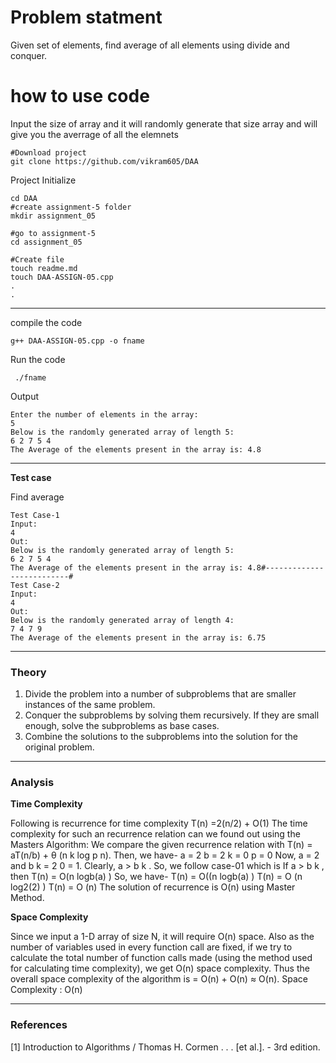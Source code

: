 # Problem statment

Given set of elements, find average of all elements using divide and
conquer.

# how to use code
Input the size of array and it will randomly generate that size array and will give you the averrage of all the elemnets
```
#Download project
git clone https://github.com/vikram605/DAA 
```
Project Initialize 
```
cd DAA
#create assignment-5 folder
mkdir assignment_05

#go to assignment-5
cd assignment_05

#Create file
touch readme.md
touch DAA-ASSIGN-05.cpp
.
.
```
---
compile the code
```
g++ DAA-ASSIGN-05.cpp -o fname
```
Run the code
```
 ./fname
```
Output
```
Enter the number of elements in the array:
5
Below is the randomly generated array of length 5:
6 2 7 5 4 
The Average of the elements present in the array is: 4.8
```
---

**Test case**

Find average
```
Test Case-1
Input:
4
Out:
Below is the randomly generated array of length 5:
6 2 7 5 4 
The Average of the elements present in the array is: 4.8#--------------------------#
Test Case-2
Input:
4
Out:
Below is the randomly generated array of length 4:
7 4 7 9 
The Average of the elements present in the array is: 6.75
```

---

### Theory
1. Divide the problem into a number of
subproblems that are smaller instances
of the same problem.
2. Conquer the subproblems by solving
them recursively. If they are small
enough, solve the subproblems as base
cases.
3. Combine
the solutions to the
subproblems into the solution for the
original problem.
---

### Analysis

**Time Complexity**

Following is recurrence for time complexity
T(n) =2(n/2) + O(1)
The time complexity for such an recurrence
relation can we found out using the
Masters Algorithm:
We compare the given recurrence relation with
T(n) = aT(n/b) + θ (n k log p n).
Then, we have-
a = 2
b = 2
k = 0
p = 0
Now, a = 2 and b k = 2 0 = 1.
Clearly, a > b k .
So, we follow case-01 which is If a > b k , then T(n)
= O(n logb(a) )
So, we have-
T(n) = O((n logb(a) )
T(n) = O (n log2(2) )
T(n) = O (n)
The solution of recurrence is O(n) using Master
Method.



**Space Complexity**

Since we input a 1-D array of size N, it will
require O(n) space.
Also as the number of variables used in every
function call are fixed, if we try to calculate the
total number of function calls made (using the
method used for calculating time complexity), we
get O(n) space complexity.
Thus the overall space complexity of the
algorithm is = O(n) + O(n) ≈ O(n).
Space Complexity : O(n)

---

### References

[1] Introduction to Algorithms / Thomas H.
Cormen . . . [et al.]. - 3rd edition.


